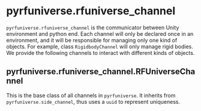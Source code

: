 # pyrfuniverse.rfuniverse_channel

`pyrfuniverse.rfuniverse_channel` is the communicator between Unity environment and python end. Each channel will only be
declared once in an environment, and it will be responsible for managing only one kind of objects. For example, class 
`RigidbodyChannel` will only manage rigid bodies. We provide the following channels to interact with different kinds of 
objects.

## pyrfuniverse.rfuniverse_channel.RFUniverseChannel

This is the base class of all channels in `pyrfuniverse`. It inherits from `pyrfuniverse.side_channel`, thus uses a 
`uuid` to represent uniqueness. 



